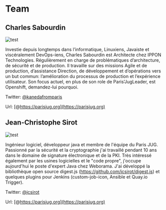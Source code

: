 # Team


## Charles Sabourdin

![test](https://www.programmez.com/sites/default/files/styles/medium/public/images_actus/charles-sabourdin.jpg?itok=44khFC9i)

Investie depuis longtemps dans l’informatique, Linuxiens, Javaiste et viscéralement DevOps-iens, Charles Sabourdin est Architecte chez IPPON Technologies.
 Régulièrement en charge de problématiques d’architecture, de sécurité et de production. Il travaille sur des missions Agile et de production, d’assistance Direction, de développement et d’opérations vers un but commun: l’amélioration du processus de production et l’expérience utilisateur.
 Son focus actuel, en plus de son role de Paris'JugLeader, est Openshift, demandez-lui pourquoi.


Twitter: [@kanedafromparis](http://twitter.com/kanedafromparis)

Url: [@https://parisjug.org](https://parisjug.org)



## Jean-Christophe Sirot

![test](https://lh5.googleusercontent.com/-HJbXq_Z71z8/AAAAAAAAAAI/AAAAAAAABGc/QWuIzSzyfU8/photo.jpg)

Ingénieur logiciel, développeur java et membre de l'équipe du Paris JUG. Passionné par la sécurité et la cryptographie j'ai travaillé pendant 10 ans dans le domaine de signature électronique et de la PKI. Très intéressé également par les usines logicielles et le "code propre", j'occupe aujourd'hui le poste d'expert Java chez Weborama. J'ai développé la bibliothèque open source digest.js (https://github.com/jcsirot/digest.js) et quelques plugins pour Jenkins (custom-job-icon, Ansible et Quay.io Trigger).


Twitter: [@jcsirot](http://twitter.com/jcsirot)

Url: [@https://parisjug.org](https://parisjug.org)


